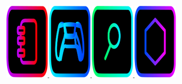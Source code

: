 <img alt="" src="https://readme-typing-svg.herokuapp.com?vCenter=true&lines=Unblocked+Games;Proxies;Cloud+Gaming;All+At+Your+Fingertips">

<a href="Settings.html">
  <img src="costume3.svg" alt="Logo" style="width: 112px; height: 194px;" />
</a>
<a href="https://purepro4561.github.io/">
  <img src="costume1.svg" alt="Logo" style="width: 112px; height: 194px;" />
</a>
 <a href="https://ugps-apps-onl.glitch.me/uv/service/hvtrs8%2F-wuw%2Cgmoelg.aoo%2F%3Dgus%5Drf%3Dqsn">
   <img src="costume2.svg" alt="Logo" style="width: 112px; height: 194px;" />
 </a>
 <a href="More.html">
   <img src="costume4.svg" alt="Logo" style="width: 112px; height: 194px;" />
 </a> 
